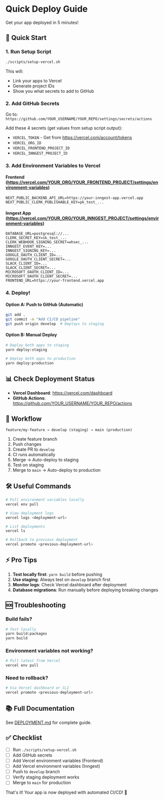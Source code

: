 # Quick Deploy Guide

Get your app deployed in 5 minutes!

## 🚀 Quick Start

### 1. Run Setup Script

```bash
./scripts/setup-vercel.sh
```

This will:
- Link your apps to Vercel
- Generate project IDs
- Show you what secrets to add to GitHub

### 2. Add GitHub Secrets

Go to: `https://github.com/YOUR_USERNAME/YOUR_REPO/settings/secrets/actions`

Add these 4 secrets (get values from setup script output):
- `VERCEL_TOKEN` - Get from https://vercel.com/account/tokens
- `VERCEL_ORG_ID`
- `VERCEL_FRONTEND_PROJECT_ID`
- `VERCEL_INNGEST_PROJECT_ID`

### 3. Add Environment Variables to Vercel

#### Frontend (https://vercel.com/YOUR_ORG/YOUR_FRONTEND_PROJECT/settings/environment-variables)

```
NEXT_PUBLIC_BACKEND_API_URL=https://your-inngest-app.vercel.app
NEXT_PUBLIC_CLERK_PUBLISHABLE_KEY=pk_test_...
```

#### Inngest App (https://vercel.com/YOUR_ORG/YOUR_INNGEST_PROJECT/settings/environment-variables)

```
DATABASE_URL=postgresql://...
CLERK_SECRET_KEY=sk_test_...
CLERK_WEBHOOK_SIGNING_SECRET=whsec_...
INNGEST_EVENT_KEY=...
INNGEST_SIGNING_KEY=...
GOOGLE_OAUTH_CLIENT_ID=...
GOOGLE_OAUTH_CLIENT_SECRET=...
SLACK_CLIENT_ID=...
SLACK_CLIENT_SECRET=...
MICROSOFT_OAUTH_CLIENT_ID=...
MICROSOFT_OAUTH_CLIENT_SECRET=...
FRONTEND_URL=https://your-frontend.vercel.app
```

### 4. Deploy!

#### Option A: Push to GitHub (Automatic)

```bash
git add .
git commit -m "Add CI/CD pipeline"
git push origin develop  # Deploys to staging
```

#### Option B: Manual Deploy

```bash
# Deploy both apps to staging
yarn deploy:staging

# Deploy both apps to production
yarn deploy:production
```

## 📊 Check Deployment Status

- **Vercel Dashboard**: https://vercel.com/dashboard
- **GitHub Actions**: https://github.com/YOUR_USERNAME/YOUR_REPO/actions

## 🔄 Workflow

```
feature/my-feature → develop (staging) → main (production)
```

1. Create feature branch
2. Push changes
3. Create PR to `develop`
4. CI runs automatically
5. Merge → Auto-deploy to staging
6. Test on staging
7. Merge to `main` → Auto-deploy to production

## 🛠️ Useful Commands

```bash
# Pull environment variables locally
vercel env pull

# View deployment logs
vercel logs <deployment-url>

# List deployments
vercel ls

# Rollback to previous deployment
vercel promote <previous-deployment-url>
```

## ⚡ Pro Tips

1. **Test locally first**: `yarn build` before pushing
2. **Use staging**: Always test on `develop` branch first
3. **Monitor logs**: Check Vercel dashboard after deployment
4. **Database migrations**: Run manually before deploying breaking changes

## 🆘 Troubleshooting

### Build fails?
```bash
# Test locally
yarn build:packages
yarn build
```

### Environment variables not working?
```bash
# Pull latest from Vercel
vercel env pull
```

### Need to rollback?
```bash
# Via Vercel dashboard or CLI
vercel promote <previous-deployment-url>
```

## 📚 Full Documentation

See [DEPLOYMENT.md](./DEPLOYMENT.md) for complete guide.

## ✅ Checklist

- [ ] Run `./scripts/setup-vercel.sh`
- [ ] Add GitHub secrets
- [ ] Add Vercel environment variables (Frontend)
- [ ] Add Vercel environment variables (Inngest)
- [ ] Push to `develop` branch
- [ ] Verify staging deployment works
- [ ] Merge to `main` for production

That's it! Your app is now deployed with automated CI/CD! 🎉
